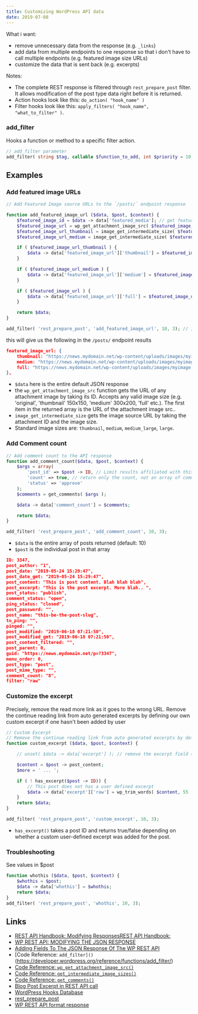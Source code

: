 ```yaml
---
title: Customizing WordPress API data
date: 2019-07-08
---
```


What i want:

- remove unnecessary data from the response (e.g. `_links`)
- add data from multiple endpoints to one response so that i don't have to call multiple endpoints (e.g. featured image size URLs)
- customize the data that is sent back (e.g. excerpts)

Notes:

- The complete REST response is filtered through `rest_prepare_post` filter. It allows modification of the post type data right before it is returned.
- Action hooks look like this: `do_action( "hook_name" )`
- Filter hooks look like this: `apply_filters( "hook_name", "what_to_filter" )`.

### add_filter

Hooks a function or method to a specific filter action.

```php
// add_filter parameter
add_filter( string $tag, callable $function_to_add, int $priority = 10, int $accepted_args = 1 )
```

## Examples

### Add featured image URLs

```php
// Add Featured Image source URLs to the `/posts/` endpoint response

function add_featured_image_url ($data, $post, $context) {
	$featured_image_id = $data -> data['featured_media']; // get featured image ID from $data
	$featured_image_url = wp_get_attachment_image_src( $featured_image_id, 'original' ); // get URL of original size
	$featured_image_url_thumbnail = image_get_intermediate_size( $featured_image_id, 'thumbnail' ); // get URL of thumbnail size
	$featured_image_url_medium = image_get_intermediate_size( $featured_image_id, 'medium' ); // get URL of medium size

	if ( $featured_image_url_thumbnail ) {
		$data -> data['featured_image_url']['thumbnail'] = $featured_image_url_thumbnail['url'];
	}

	if ( $featured_image_url_medium ) {
		$data -> data['featured_image_url']['medium'] = $featured_image_url_medium['url'];
	}

	if ( $featured_image_url ) {
		$data -> data['featured_image_url']['full'] = $featured_image_url[0];
	}

	return $data;
}

add_filter( 'rest_prepare_post', 'add_featured_image_url', 10, 3); // 10 is priority and 3 is accepted_args. Both are optional
```

this will give us the following in the `/posts/` endpoint results

```json
featured_image_url: {
	thumbnail: "https://news.mydomain.net/wp-content/uploads/images/myimage-150x150.jpg",
	medium: "https://news.mydomain.net/wp-content/uploads/images/myimage-300x200.jpg",
	full: "https://news.mydomain.net/wp-content/uploads/images/myimage.jpg"
},
```

- `$data` here is the entire default JSON response
- the `wp_get_attachment_image_src` function gets the URL of any attachment image by taking its ID. Accepts any valid image size (e.g. 'original', 'thumbnail' 150x150, 'medium' 300x200, 'full' etc.). The first item in the returned array is the URL of the attachment image src..
- `image_get_intermediate_size` gets the image source URL by taking the attachment ID and the image size.
- Standard image sizes are: `thumbnail`, `medium`, `medium_large`, `large`.

### Add Comment count

```php
// Add comment count to the API response
function add_comment_count($data, $post, $context) {
	$args = array(
		'post_id' => $post -> ID, // Limit results affiliated with this post ID. Default 0.
		'count' => true, // return only the count, not an array of comment objects
		'status' => 'approve'
	);
	$comments = get_comments( $args );

	$data -> data['comment_count'] = $comments;

	return $data;
}

add_filter( 'rest_prepare_post', 'add_comment_count', 10, 3);
```

- `$data` is the entire array of posts returned (default: 10)
- `$post` is the individual post in that array

```json
ID: 3347,
post_author: "1",
post_date: "2019-05-24 15:29:47",
post_date_gmt: "2019-05-24 15:29:47",
post_content: "This is post content. Blah blah blah",
post_excerpt: "This is the post excerpt. More blah.. ",
post_status: "publish",
comment_status: "open",
ping_status: "closed",
post_password: "",
post_name: "this-be-the-post-slug",
to_ping: "",
pinged: "",
post_modified: "2019-06-18 07:21:50",
post_modified_gmt: "2019-06-18 07:21:50",
post_content_filtered: "",
post_parent: 0,
guid: "https://news.mydomain.net/p=?3347",
menu_order: 0,
post_type: "post",
post_mime_type: "",
comment_count: "8",
filter: "raw"
```

### Customize the excerpt

Precisely, remove the read more link as it goes to the wrong URL. Remove the continue reading link from auto generated excerpts by defining our own custom excerpt if one hasn't been added by user

```php
// Custom Excerpt
// Remove the continue reading link from auto generated excerpts by defining our own custom excerpt if one hasn't been added by user
function custom_excerpt ($data, $post, $context) {

	// unset( $data -> data['excerpt'] ); // remove the excerpt field (if you want to overwrite the default 'excerpt' response sent by the API)

	$content = $post -> post_content;
	$more = ' ... ';

	if ( ! has_excerpt($post -> ID)) {
		// This post does not has a user defined excerpt
		$data -> data['excerpt']['raw'] = wp_trim_words( $content, 55 , $more );
	}
	return $data;
}

add_filter( 'rest_prepare_post', 'custom_excerpt', 10, 3);
```

- `has_excerpt()` takes a post ID and returns true/false depending on whether a custom user-defined excerpt was added for the post.

### Troubleshooting

See values in \$post

```php
function whothis ($data, $post, $context) {
	$whothis = $post;
	$data -> data['whothis'] = $whothis;
	return $data;
}
add_filter( 'rest_prepare_post', 'whothis', 10, 3);
```

## Links

- [REST API Handbook: Modifying ResponsesREST API Handbook: ](https://developer.wordpress.org/rest-api/extending-the-rest-api/modifying-responses/)
- [WP REST API: MODIFYING THE JSON RESPONSE](https://www.haselt.com/blog/wp-rest-api-modifying-the-json-response)
- [Adding Fields To The JSON Response Of The WP REST API](https://1fix.io/blog/2015/06/26/adding-fields-wp-rest-api/)
- [Code Reference: `add_filter]()`(https://developer.wordpress.org/reference/functions/add_filter/)
- [Code Reference: `wp_get_attachment_image_src()`](https://developer.wordpress.org/reference/functions/wp_get_attachment_image_src/)
- [Code Reference: `get_intermediate_image_sizes()`](https://developer.wordpress.org/reference/functions/get_intermediate_image_sizes/)
- [Code Reference: `get_comments()`](https://developer.wordpress.org/reference/functions/get_comments/)
- [Blog Post Excerpt in REST API call](https://wordpress.org/support/topic/wordpress-com-forums-support-blog-post-excerpt-in-rest-api-call/)
- [WordPress Hooks Database](https://adambrown.info/p/wp_hooks)
- [rest_prepare_post](https://adambrown.info/p/wp_hooks/hook/rest_prepare_post_type?version=5.1&file=wp-includes/rest-api/endpoints/class-wp-rest-post-types-controller.php)
- [WP REST API format response](https://wordpress.stackexchange.com/questions/222307/wp-rest-api-format-response)
